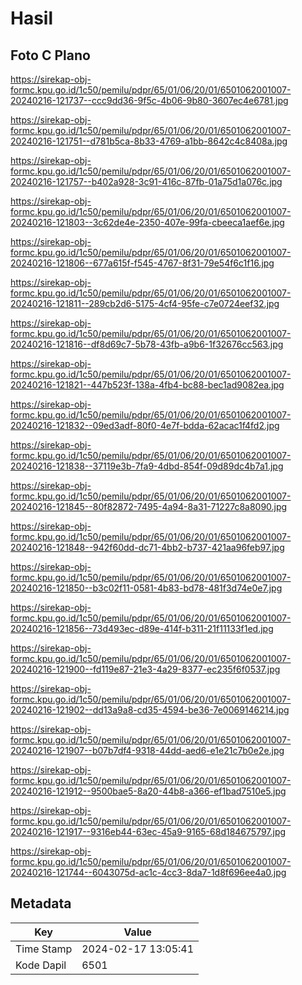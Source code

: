 # Hasil

## Foto C Plano

https://sirekap-obj-formc.kpu.go.id/1c50/pemilu/pdpr/65/01/06/20/01/6501062001007-20240216-121737--ccc9dd36-9f5c-4b06-9b80-3607ec4e6781.jpg

https://sirekap-obj-formc.kpu.go.id/1c50/pemilu/pdpr/65/01/06/20/01/6501062001007-20240216-121751--d781b5ca-8b33-4769-a1bb-8642c4c8408a.jpg

https://sirekap-obj-formc.kpu.go.id/1c50/pemilu/pdpr/65/01/06/20/01/6501062001007-20240216-121757--b402a928-3c91-416c-87fb-01a75d1a076c.jpg

https://sirekap-obj-formc.kpu.go.id/1c50/pemilu/pdpr/65/01/06/20/01/6501062001007-20240216-121803--3c62de4e-2350-407e-99fa-cbeeca1aef6e.jpg

https://sirekap-obj-formc.kpu.go.id/1c50/pemilu/pdpr/65/01/06/20/01/6501062001007-20240216-121806--677a615f-f545-4767-8f31-79e54f6c1f16.jpg

https://sirekap-obj-formc.kpu.go.id/1c50/pemilu/pdpr/65/01/06/20/01/6501062001007-20240216-121811--289cb2d6-5175-4cf4-95fe-c7e0724eef32.jpg

https://sirekap-obj-formc.kpu.go.id/1c50/pemilu/pdpr/65/01/06/20/01/6501062001007-20240216-121816--df8d69c7-5b78-43fb-a9b6-1f32676cc563.jpg

https://sirekap-obj-formc.kpu.go.id/1c50/pemilu/pdpr/65/01/06/20/01/6501062001007-20240216-121821--447b523f-138a-4fb4-bc88-bec1ad9082ea.jpg

https://sirekap-obj-formc.kpu.go.id/1c50/pemilu/pdpr/65/01/06/20/01/6501062001007-20240216-121832--09ed3adf-80f0-4e7f-bdda-62acac1f4fd2.jpg

https://sirekap-obj-formc.kpu.go.id/1c50/pemilu/pdpr/65/01/06/20/01/6501062001007-20240216-121838--37119e3b-7fa9-4dbd-854f-09d89dc4b7a1.jpg

https://sirekap-obj-formc.kpu.go.id/1c50/pemilu/pdpr/65/01/06/20/01/6501062001007-20240216-121845--80f82872-7495-4a94-8a31-71227c8a8090.jpg

https://sirekap-obj-formc.kpu.go.id/1c50/pemilu/pdpr/65/01/06/20/01/6501062001007-20240216-121848--942f60dd-dc71-4bb2-b737-421aa96feb97.jpg

https://sirekap-obj-formc.kpu.go.id/1c50/pemilu/pdpr/65/01/06/20/01/6501062001007-20240216-121850--b3c02f11-0581-4b83-bd78-481f3d74e0e7.jpg

https://sirekap-obj-formc.kpu.go.id/1c50/pemilu/pdpr/65/01/06/20/01/6501062001007-20240216-121856--73d493ec-d89e-414f-b311-21f11133f1ed.jpg

https://sirekap-obj-formc.kpu.go.id/1c50/pemilu/pdpr/65/01/06/20/01/6501062001007-20240216-121900--fd119e87-21e3-4a29-8377-ec235f6f0537.jpg

https://sirekap-obj-formc.kpu.go.id/1c50/pemilu/pdpr/65/01/06/20/01/6501062001007-20240216-121902--dd13a9a8-cd35-4594-be36-7e0069146214.jpg

https://sirekap-obj-formc.kpu.go.id/1c50/pemilu/pdpr/65/01/06/20/01/6501062001007-20240216-121907--b07b7df4-9318-44dd-aed6-e1e21c7b0e2e.jpg

https://sirekap-obj-formc.kpu.go.id/1c50/pemilu/pdpr/65/01/06/20/01/6501062001007-20240216-121912--9500bae5-8a20-44b8-a366-ef1bad7510e5.jpg

https://sirekap-obj-formc.kpu.go.id/1c50/pemilu/pdpr/65/01/06/20/01/6501062001007-20240216-121917--9316eb44-63ec-45a9-9165-68d184675797.jpg

https://sirekap-obj-formc.kpu.go.id/1c50/pemilu/pdpr/65/01/06/20/01/6501062001007-20240216-121744--6043075d-ac1c-4cc3-8da7-1d8f696ee4a0.jpg


## Metadata

| Key        | Value               |
| ---------- | ------------------- |
| Time Stamp | 2024-02-17 13:05:41 |
| Kode Dapil | 6501                |



